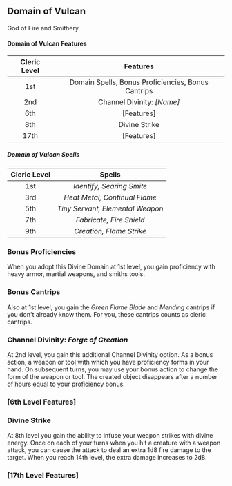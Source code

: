 ## Domain of Vulcan
God of Fire and Smithery

#### Domain of Vulcan Features
| Cleric Level |                      Features                      |
| :----------: | :------------------------------------------------: |
|     1st      | Domain Spells, Bonus Proficiencies, Bonus Cantrips |
|     2nd      |             Channel Divinity: *[Name]*             |
|     6th      |                     [Features]                     |
|     8th      |                   Divine Strike                    |
|     17th     |                     [Features]                     |

##### Domain of Vulcan Spells
| Cleric Level |              Spells              |
| :----------: | :------------------------------: |
|     1st      |    *Identify, Searing Smite*     |
|     3rd      |  *Heat Metal, Continual Flame*   |
|     5th      | *Tiny Servant, Elemental Weapon* |
|     7th      |     *Fabricate, Fire Shield*     |
|     9th      |     *Creation, Flame Strike*     |

### Bonus Proficiencies
When you adopt this Divine Domain at 1st level, you gain proficiency with heavy armor, martial weapons, and smiths tools.

### Bonus Cantrips
Also at 1st level, you gain the *Green Flame Blade* and *Mending* cantrips if you don't already know them. For you, these cantrips counts as cleric cantrips.

### Channel Divinity: *Forge of Creation*
At 2nd level, you gain this additional Channel Divinity option. As a bonus action, a weapon or tool with which you have proficiency forms in your hand. On subsequent turns, you may use your bonus action to change the form of the weapon or tool. The created object disappears after a number of hours equal to your proficiency bonus.

### [6th Level Features]


### Divine Strike
At 8th level you gain the ability to infuse your weapon strikes with divine energy. Once on each of your turns when you hit a creature with a weapon attack, you can cause the attack to deal an extra 1d8 fire damage to the target. When you reach 14th level, the extra damage increases to 2d8.

### [17th Level Features]